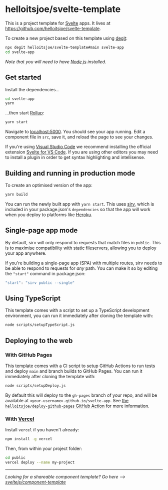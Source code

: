 # helloitsjoe/svelte-template

This is a project template for [Svelte](https://svelte.dev) apps. It lives at
https://github.com/helloitsjoe/svelte-template.

To create a new project based on this template using
[degit](https://github.com/Rich-Harris/degit):

```bash
npx degit helloitsjoe/svelte-template#main svelte-app
cd svelte-app
```

_Note that you will need to have [Node.js](https://nodejs.org) installed._

## Get started

Install the dependencies...

```bash
cd svelte-app
yarn
```

...then start [Rollup](https://rollupjs.org):

```bash
yarn start
```

Navigate to [localhost:5000](http://localhost:5000). You should see your app
running. Edit a component file in `src`, save it, and reload the page to see
your changes.

If you're using [Visual Studio Code](https://code.visualstudio.com/) we
recommend installing the official extension
[Svelte for VS Code](https://marketplace.visualstudio.com/items?itemName=svelte.svelte-vscode).
If you are using other editors you may need to install a plugin in order to get
syntax highlighting and intellisense.

## Building and running in production mode

To create an optimised version of the app:

```bash
yarn build
```

You can run the newly built app with `yarn start`. This uses
[sirv](https://github.com/lukeed/sirv), which is included in your package.json's
`dependencies` so that the app will work when you deploy to platforms like
[Heroku](https://heroku.com).

## Single-page app mode

By default, sirv will only respond to requests that match files in `public`.
This is to maximise compatibility with static fileservers, allowing you to
deploy your app anywhere.

If you're building a single-page app (SPA) with multiple routes, sirv needs to
be able to respond to requests for _any_ path. You can make it so by editing the
`"start"` command in package.json:

```js
"start": "sirv public --single"
```

## Using TypeScript

This template comes with a script to set up a TypeScript development
environment, you can run it immediately after cloning the template with:

```bash
node scripts/setupTypeScript.js
```

## Deploying to the web

### With GitHub Pages

This template comes with a CI script to setup GitHub Actions to run tests and
deploy `main` and branch builds to GitHub Pages. You can run it immediately
after cloning the template with:

```bash
node scripts/setupDeploy.js
```

By default this will deploy to the `gh-pages` branch of your repo, and will be
available at `<your-username>.github.io/svelte-app`. See
[the `helloitsjoe/deploy-github-pages` GitHub Action](https://github.com/helloitsjoe/deploy-github-pages/)
for more information.

### With [Vercel](https://vercel.com)

Install `vercel` if you haven't already:

```bash
npm install -g vercel
```

Then, from within your project folder:

```bash
cd public
vercel deploy --name my-project
```

---

_Looking for a shareable component template? Go here -->
[sveltejs/component-template](https://github.com/sveltejs/component-template)_
